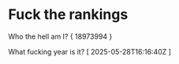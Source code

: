 # Fuck the rankings

Who the hell am I?
{ 18973994 }

What fucking year is it?
[ 2025-05-28T16:16:40Z ]
